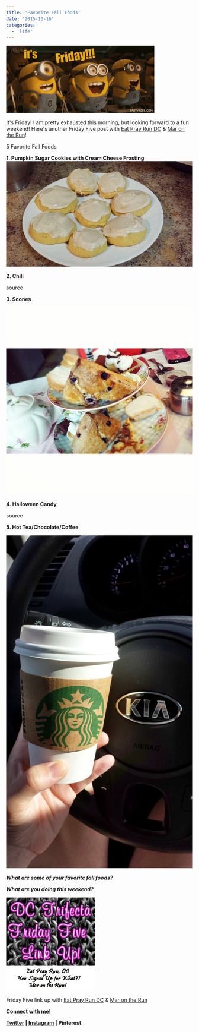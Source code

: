 ```yaml
---
title: 'Favorite Fall Foods'
date: '2015-10-16'
categories:
  - 'life'
---
```


![](images/party-gifs-its-friday.gif)

It's Friday! I am pretty exhausted this morning, but looking forward to a fun weekend! Here's another Friday Five post with [Eat Pray Run DC](http://eatprayrundc.com/) & [Mar on the Run](http://marontherun.com/)!

5 Favorite Fall Foods

**1\. Pumpkin Sugar Cookies with Cream Cheese Frosting** ![](images/done.jpg)

**2\. Chili**

source

**3\. Scones**

[![](images/tumblr_naf8qtZWnV1qzasfoo1_1280.jpg)](https://images-blogger-opensocial.googleusercontent.com/gadgets/proxy?url=http%3A%2F%2F41.media.tumblr.com%2Fc8c10efa6f9c0e3417b1ab2c41c30fdc%2Ftumblr_naf8qtZWnV1qzasfoo1_1280.jpg&container=blogger&gadget=a&rewriteMime=image%2F*)

**4\. Halloween Candy**

source

**5\. Hot Tea/Chocolate/Coffee**

**![](images/tumblr_nbcc5zOvBo1qzasfoo1_1280.jpg)**

**_What are some of your favorite fall foods?_**

**_What are you doing this weekend?_**

![image](images/tumblr_inline_nvlds65xNr1qzz1i4_540.jpg)

Friday Five link up with [Eat Pray Run DC](http://eatprayrundc.com/) & [Mar on the Run](http://marontherun.com/)

**Connect with me!**

**[Twitter](http://twitter.com/kaleighcodes) | [Instagram](http://instagram.com/codebikerun) | Pinterest**
